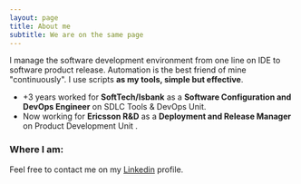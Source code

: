 ```yaml
---
layout: page
title: About me
subtitle: We are on the same page
---
```


I manage the software development environment from one line on IDE to software product release. 
Automation is the best friend of mine "continuously". I use scripts **as my tools, simple but effective**.

- +3 years worked for **SoftTech/Isbank** as a **Software Configuration and DevOps Engineer** on SDLC Tools & DevOps Unit.
- Now working for **Ericsson R&D** as a **Deployment and Release Manager** on Product Development Unit .

### Where I am:
Feel free to contact me on my [Linkedin](https://www.linkedin.com/in/emredundar) profile.
